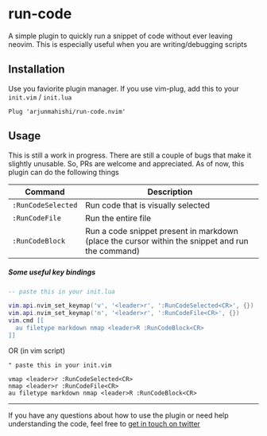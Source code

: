# run-code

A simple plugin to quickly run a snippet of code without ever leaving neovim. This is especially useful when you are writing/debugging scripts

## Installation

Use you faviorite plugin manager. If you use vim-plug, add this to your `init.vim` / `init.lua`

```vim
Plug 'arjunmahishi/run-code.nvim'
```

## Usage

This is still a work in progress. There are still a couple of bugs that make it slightly unusable. So, PRs are welcome and appreciated. As of now, this plugin can do the following things

| Command | Description |
|---------|-------------|
| `:RunCodeSelected` | Run code that is visually selected |
| `:RunCodeFile` | Run the entire file |
| `:RunCodeBlock` | Run a code snippet present in markdown (place the cursor within the snippet and run the command) |

##### Some useful key bindings

```lua
-- paste this in your init.lua

vim.api.nvim_set_keymap('v', '<leader>r', ':RunCodeSelected<CR>', {})
vim.api.nvim_set_keymap('n', '<leader>r', ':RunCodeFile<CR>', {})
vim.cmd [[
  au filetype markdown nmap <leader>R :RunCodeBlock<CR>
]]
```

OR (in vim script)

```vim
" paste this in your init.vim

vmap <leader>r :RunCodeSelected<CR>
nmap <leader>r :RunCodeFile<CR>
au filetype markdown nmap <leader>R :RunCodeBlock<CR>
```

---

If you have any questions about how to use the plugin or need help understanding the code, feel free to [get in touch on twitter](https://twitter.com/messages/131552332-131552332?text=Hey)
